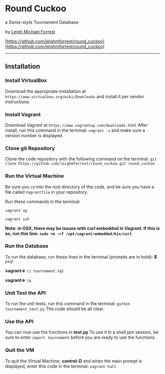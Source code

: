 # Round Cuckoo

a Swiss-style Tournament Database

by [Leigh Michael Forrest](http://leighmforrest.github.io)

[https://github.com/leighmforrest/round_cuckoo](https://github.com/leighmforrest/round_cuckoo)

---

## Installation

### Install VirtualBox
Download the appropriate installation at `https://www.virtualbox.org/wiki/Downloads` and install it per vendor instructions.

### Install Vagrant
Download Vagrant at `https://www.vagrantup.com/downloads.html` After install, run this command in the terminal: `vagrant -v` and make sure a version number is displayed.

### Clone git Repository

Clone the code repository with the following command on the terminal:
`git clone https://github.com/leighmforrest/round_cuckoo.git round_cuckoo`

### Run the Virtual Machine

Be sure you `cd` into the root directory of the code, and be sure you have a file called `Vagrantfile` in your repository.

Run these commands in the terminal:

`vagrant up`

`vagrant ssh`

__Note: in OSX, there may be issues with curl embedded in Vagrant. If this is so, run this line: `sudo rm -rf /opt/vagrant/embedded/bin/curl`__

### Run the Database

To run the database, run these lines in the terminal (prompts are in bold):
__$__ `psql`

__vagrant=>__ `\i tournament.sql`

__vagrant=>__ `\q`

### Unit Test the API

To run the unit tests, run this command in the terminal: `python tournament_test.py` The code should be all clear.

### Use the API

You can now use the functions in __test.py__ To use it in a shell jam session, be sure to enter `import tournament` before you are ready to use the functions.

### Quit the VM

To quit the Virtual Machine, __control-D__ and when the main prompt is displayed, enter this code in the terminal: `vagrant halt`
